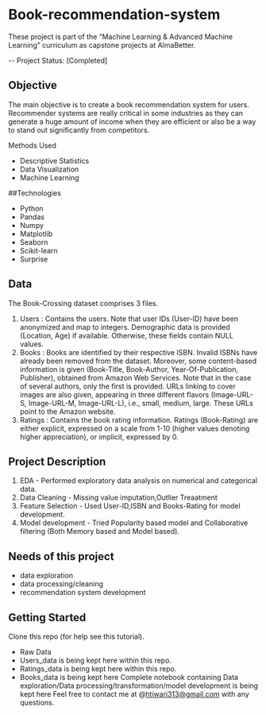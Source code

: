 # Book-recommendation-system

These project is part of the “Machine Learning & Advanced Machine Learning” curriculum as capstone projects at AlmaBetter.

-- Project Status: [Completed]
## Objective
The main objective is to create a book recommendation system for users. Recommender systems are really critical in some industries as they can generate a huge amount of income when they are efficient or also be a way to stand out significantly from competitors.

Methods Used
- Descriptive Statistics
- Data Visualization
- Machine Learning

##Technologies

- Python
- Pandas
- Numpy
- Matplotlib
- Seaborn
- Scikit-learn
- Surprise

## Data
The Book-Crossing dataset comprises 3 files.

1. Users : Contains the users. Note that user IDs (User-ID) have been anonymized and map to integers. Demographic data is provided (Location, Age) if available. Otherwise, these fields contain NULL values.
2. Books : Books are identified by their respective ISBN. Invalid ISBNs have already been removed from the dataset. Moreover, some content-based information is given (Book-Title, Book-Author, Year-Of-Publication, Publisher), obtained from Amazon Web Services. Note that in the case of several authors, only the first is provided. URLs linking to cover images are also given, appearing in three different flavors (Image-URL-S, Image-URL-M, Image-URL-L), i.e., small, medium, large. These URLs point to the Amazon website.
3. Ratings : Contains the book rating information. Ratings (Book-Rating) are either explicit, expressed on a scale from 1-10 (higher values denoting higher appreciation), or implicit, expressed by 0.

## Project Description
1. EDA - Performed exploratory data analysis on numerical and categorical data.
2. Data Cleaning - Missing value imputation,Outlier Treaatment
3. Feature Selection - Used User-ID,ISBN and Books-Rating for model development.
4. Model development - Tried Popularity based model and Collaborative filtering (Both Memory based and Model based).

## Needs of this project
- data exploration
- data processing/cleaning
- recommendation system development

## Getting Started
Clone this repo (for help see this tutorial).
- Raw Data
- Users_data is being kept here within this repo.
- Ratings_data is being kept here within this repo.
- Books_data is being kept here
Complete notebook containing Data exploration/Data processing/transformation/model development is being kept here
Feel free to contact me at @htiwari313@gmail.com with any questions.
